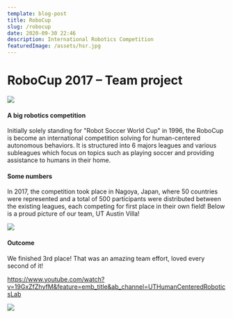 ```yaml
---
template: blog-post
title: RoboCup
slug: /robocup
date: 2020-09-30 22:46
description: International Robotics Competition
featuredImage: /assets/hsr.jpg
---
```

<!--StartFragment-->

# RoboCup 2017 – Team project

![](/assets/nico_robocup.jpg)

#### A big robotics competition

Initially solely standing for "Robot Soccer World Cup" in 1996, the RoboCup is become an international competition solving for human-centered autonomous behaviors. It is structured into 6 majors leagues and various subleagues which focus on topics such as playing soccer and providing assistance to humans in their home.

#### Some numbers

In 2017, the competition took place in Nagoya, Japan, where 50 countries were represented and a total of 500 participants were distributed between the existing leagues, each competing for first place in their own field! Below is a proud picture of our team, UT Austin Villa!

![](/assets/image1.jpg)

#### Outcome

We finished 3rd place! That was an amazing team effort, loved every second of it!

<https://www.youtube.com/watch?v=19GxZfZhyfM&feature=emb_title&ab_channel=UTHumanCenteredRoboticsLab>

![](/assets/third_place.jpg)

<!--EndFragment-->